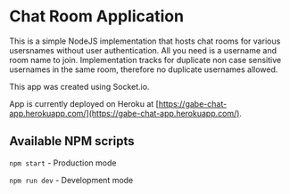 # Chat Room Application

This is a simple NodeJS implementation that hosts chat rooms for various usersnames without user authentication. All you need is a username and room name to join. Implementation tracks for duplicate non case sensitive usernames in the same room, therefore no duplicate usernames allowed. 

This app was created using Socket.io.

App is currently deployed on Heroku at [https://gabe-chat-app.herokuapp.com/](https://gabe-chat-app.herokuapp.com/).

## Available NPM scripts

`npm start` - Production mode

`npm run dev` - Development mode

